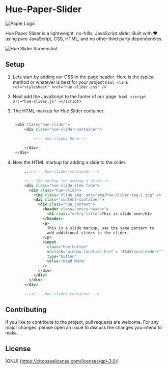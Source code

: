 # Hue-Paper-Slider

![Paper Logo](../assets/Paper-Slider-Logo.png?raw=true)

Hue Paper Slider is a lightweight, no-frills, JavaScript slider. Built with :heart: using pure JavaScript, CSS, HTML, and no other third party dependencies.

![Hue Slider Screenshot](../assets/Hue-Slider.jpg?raw=true)

## Setup

1. Lets start by adding our CSS to the page header. Here is the typical method or whatever is best for your project ```html <link rel="stylesheet" href="hue-slider.css" /> ``` 

2. Next add the JavaScript to the footer of our page. ```html <script src="hue-slider.js" ></script> ```

3. The HTML markup for Hue Slider container.

   ```html
   
    <div class="hue-slider">
        <div class="hue-slider-container">

            <!-- Add slides here-->
    
        </div>
    </div>
   
   ```

3. Now the HTML markup for adding a slide to the slider.

   ```html
        ...<!-- .hue-slider-container -->

        <!-- The markup for adding a slide-->
        <div class="hue-slide-item fade">
          <div class="hue-slide">
            <img class="slide_img" src="img/hue-slider-img-1.jpg" />
            <div class="content-container">
              <div class="hue_content">
                <header class="entry-header">
                  <h1 class="entry-title">This is slide one</h1>
                </header>
                <p>
                  This is a slide markup, use the same pattern to
                  add additional slides to the slider.
                </p>
                <input
                  class="hue-button"
                  onclick="window.location.href = '#AddYourLinkHere'"
                  type="button"
                  value="Read More"
                />
              </div>
            </div>
          </div>
        </div>

        ...<!-- .hue-slider-container -->
   ```

## Contributing

If you like to contribute to the project, pull requests are welcome. For any major changes, please open an issue to discuss the changes you intend to make.

## License

[GNU] (https://choosealicense.com/licenses/gpl-3.0/)
